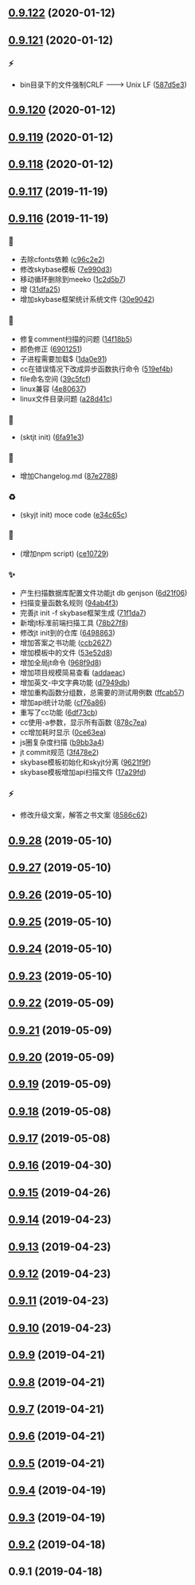## [0.9.122](https://github.com/kongnet/sky/compare/v0.9.121...v0.9.122) (2020-01-12)




## [0.9.121](https://github.com/kongnet/sky/compare/v0.9.120...v0.9.121) (2020-01-12)


### :zap:

* bin目录下的文件强制CRLF ---> Unix LF ([587d5e3](https://github.com/kongnet/sky/commit/587d5e3711e8d54e1b609be1bb68d4c3fb462ce1))



## [0.9.120](https://github.com/kongnet/sky/compare/v0.9.119...v0.9.120) (2020-01-12)




## [0.9.119](https://github.com/kongnet/sky/compare/v0.9.118...v0.9.119) (2020-01-12)




## [0.9.118](https://github.com/kongnet/sky/compare/v0.9.117...v0.9.118) (2020-01-12)




## [0.9.117](https://github.com/kongnet/sky/compare/v0.9.116...v0.9.117) (2019-11-19)




## [0.9.116](https://github.com/kongnet/sky/compare/0.9.28...v0.9.116) (2019-11-19)


### :art:

* 去除cfonts依赖 ([c96c2e2](https://github.com/kongnet/sky/commit/c96c2e2fc861ed778344b2093e1a70add7014ba0))
* 修改skybase模板 ([7e990d3](https://github.com/kongnet/sky/commit/7e990d30b9360104a3002404018490f390173ec5))
* 移动循环删除到meeko ([1c2d5b7](https://github.com/kongnet/sky/commit/1c2d5b79089d996980ca108cd4fc9e8f294b577c))
* 增 ([31dfa25](https://github.com/kongnet/sky/commit/31dfa25ef0abac81d79b728d80bc523fc5fbaa5e))
* 增加skybase框架统计系统文件 ([30e9042](https://github.com/kongnet/sky/commit/30e90427811b18d668b4bbd2769bad614b8119ae))

### :bug:

* 修复comment扫描的问题 ([14f18b5](https://github.com/kongnet/sky/commit/14f18b521ea6277614877c2e54921e1d02f9784c))
* 颜色修正 ([6901251](https://github.com/kongnet/sky/commit/6901251a04ca5d9399c7f6812c5260fa7b8abfef))
* 子进程需要加载$ ([1da0e91](https://github.com/kongnet/sky/commit/1da0e917cc40f3a54965a5f1c99bcf50e1b70740))
* cc在错误情况下改成异步函数执行命令 ([519ef4b](https://github.com/kongnet/sky/commit/519ef4ba62be3b33bc8f66d5ea113e8e44085424))
* file命名空间 ([39c5fcf](https://github.com/kongnet/sky/commit/39c5fcf62130031a4ceddc7fee45c863a9bdf635))
* linux兼容 ([4e80637](https://github.com/kongnet/sky/commit/4e8063751f86f04d9fa742aaae69de9e452d88ba))
* linux文件目录问题 ([a28d41c](https://github.com/kongnet/sky/commit/a28d41cc81d2aefe4ce3c4b0985736844854d17e))

### :lipstick:

* (sktjt init) ([6fa91e3](https://github.com/kongnet/sky/commit/6fa91e3f986d4aa5e7f9b7ed82390e1b6f0f325c))

### :memo:

* 增加Changelog.md ([87e2788](https://github.com/kongnet/sky/commit/87e278853ee46fdbab291a1ae92d8f395ee56589))

### :recycle:

* (skyjt init) moce code ([e34c65c](https://github.com/kongnet/sky/commit/e34c65c3564bddea7c4d11c5113e91d1565edca9))

### :rocket:

* (增加npm script) ([ce10729](https://github.com/kongnet/sky/commit/ce10729c906847c6184c3ab057a298912589e721))

### :sparkles:

* 产生扫描数据库配置文件功能jt db genjson ([6d21f06](https://github.com/kongnet/sky/commit/6d21f06495535091a52a34e7419948e5695c9306))
* 扫描变量函数名规则 ([94ab4f3](https://github.com/kongnet/sky/commit/94ab4f30062c3f9b5828a6b88fe9a1b8793b5283))
* 完善jt init -f skybase框架生成 ([71f1da7](https://github.com/kongnet/sky/commit/71f1da75777c141fabc4860fe1aefb12ae02acdc))
* 新增jt标准前端扫描工具 ([78b27f8](https://github.com/kongnet/sky/commit/78b27f866e8e2b84d3e8b691826ea6deccf0304e))
* 修改jt init到的仓库 ([6498863](https://github.com/kongnet/sky/commit/64988636cc44551ba018d4fa7cd480e99b2b0d88))
* 增加答案之书功能 ([ccb2627](https://github.com/kongnet/sky/commit/ccb26274019d5e22b40afb64ba50a413494158d4))
* 增加模板中的文件 ([53e52d8](https://github.com/kongnet/sky/commit/53e52d864c47a318f907660f6d17d153d514f04f))
* 增加全局jt命令 ([968f9d8](https://github.com/kongnet/sky/commit/968f9d89ca1f77bab2266db76d8382e40e90a6cd))
* 增加项目规模简易查看 ([addaeac](https://github.com/kongnet/sky/commit/addaeacd6eda55978be0f5a7546c2f0fc84764b9))
* 增加英文-中文字典功能 ([d7949db](https://github.com/kongnet/sky/commit/d7949db4b8855e1a6f40236157000d7de60c2483))
* 增加重构函数分组数，总需要的测试用例数 ([ffcab57](https://github.com/kongnet/sky/commit/ffcab573c8ace2f15350d0e196c5156216bb23e4))
* 增加api统计功能 ([cf76a86](https://github.com/kongnet/sky/commit/cf76a8668f90d42fe2733adcb6f9a69b6fccb837))
* 重写了cc功能 ([6df73cb](https://github.com/kongnet/sky/commit/6df73cb4511548a674b1cbd20fb5cc38126d2a95))
* cc使用-a参数，显示所有函数 ([878c7ea](https://github.com/kongnet/sky/commit/878c7ea04f840403b5c909e64dd737c73e60473c))
* cc增加耗时显示 ([0ce63ea](https://github.com/kongnet/sky/commit/0ce63ea0da1a8b8d75b48f8513165145ba987dc1))
* js圈复杂度扫描 ([b9bb3a4](https://github.com/kongnet/sky/commit/b9bb3a4b46c53f81b401ea731c13841eab8cc481))
* jt commit规范 ([3f478e2](https://github.com/kongnet/sky/commit/3f478e2abe7c2eedce16f11280b261b647ac9a5e))
* skybase模板初始化和skyjt分离 ([9621f9f](https://github.com/kongnet/sky/commit/9621f9fb257cfeb5ac31518b7b984a0a41fa8f03))
* skybase模板增加api扫描文件 ([17a29fd](https://github.com/kongnet/sky/commit/17a29fdaf95cda827af78f1c47d3f816a8008128))

### :zap:

* 修改升级文案，解答之书文案 ([8586c62](https://github.com/kongnet/sky/commit/8586c62d152b85993d5d3a4d53ca4042b1a3574b))



## [0.9.28](https://github.com/kongnet/sky/compare/0.9.27...0.9.28) (2019-05-10)




## [0.9.27](https://github.com/kongnet/sky/compare/0.9.26...0.9.27) (2019-05-10)




## [0.9.26](https://github.com/kongnet/sky/compare/0.9.25...0.9.26) (2019-05-10)




## [0.9.25](https://github.com/kongnet/sky/compare/v0.9.24...0.9.25) (2019-05-10)




## [0.9.24](https://github.com/kongnet/sky/compare/v0.9.23...v0.9.24) (2019-05-10)




## [0.9.23](https://github.com/kongnet/sky/compare/v0.9.22...v0.9.23) (2019-05-10)




## [0.9.22](https://github.com/kongnet/sky/compare/v0.9.21...v0.9.22) (2019-05-09)




## [0.9.21](https://github.com/kongnet/sky/compare/v0.9.20...v0.9.21) (2019-05-09)




## [0.9.20](https://github.com/kongnet/sky/compare/v0.9.19...v0.9.20) (2019-05-09)




## [0.9.19](https://github.com/kongnet/sky/compare/v0.9.18...v0.9.19) (2019-05-09)




## [0.9.18](https://github.com/kongnet/sky/compare/v0.9.17...v0.9.18) (2019-05-08)




## [0.9.17](https://github.com/kongnet/sky/compare/v0.9.16...v0.9.17) (2019-05-08)




## [0.9.16](https://github.com/kongnet/sky/compare/v0.9.15...v0.9.16) (2019-04-30)




## [0.9.15](https://github.com/kongnet/sky/compare/v0.9.14...v0.9.15) (2019-04-26)




## [0.9.14](https://github.com/kongnet/sky/compare/v0.9.13...v0.9.14) (2019-04-23)




## [0.9.13](https://github.com/kongnet/sky/compare/v0.9.12...v0.9.13) (2019-04-23)




## [0.9.12](https://github.com/kongnet/sky/compare/v0.9.11...v0.9.12) (2019-04-23)




## [0.9.11](https://github.com/kongnet/sky/compare/v0.9.10...v0.9.11) (2019-04-23)




## [0.9.10](https://github.com/kongnet/sky/compare/v0.9.9...v0.9.10) (2019-04-23)




## [0.9.9](https://github.com/kongnet/sky/compare/v0.9.8...v0.9.9) (2019-04-21)




## [0.9.8](https://github.com/kongnet/sky/compare/v0.9.7...v0.9.8) (2019-04-21)




## [0.9.7](https://github.com/kongnet/sky/compare/v0.9.6...v0.9.7) (2019-04-21)




## [0.9.6](https://github.com/kongnet/sky/compare/v0.9.5...v0.9.6) (2019-04-21)




## [0.9.5](https://github.com/kongnet/sky/compare/v0.9.4...v0.9.5) (2019-04-21)




## [0.9.4](https://github.com/kongnet/sky/compare/v0.9.3...v0.9.4) (2019-04-19)




## [0.9.3](https://github.com/kongnet/sky/compare/v0.9.2...v0.9.3) (2019-04-19)




## [0.9.2](https://github.com/kongnet/sky/compare/v0.9.1...v0.9.2) (2019-04-18)




## 0.9.1 (2019-04-18)




